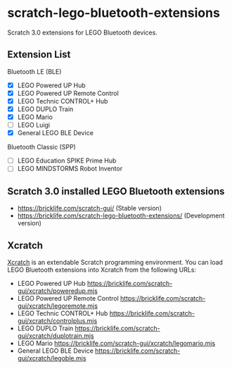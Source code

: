 # scratch-lego-bluetooth-extensions
Scratch 3.0 extensions for LEGO Bluetooth devices.

## Extension List
Bluetooth LE (BLE)
- [x] LEGO Powered UP Hub
- [x] LEGO Powered UP Remote Control
- [x] LEGO Technic CONTROL+ Hub
- [x] LEGO DUPLO Train
- [x] LEGO Mario
- [ ] LEGO Luigi
- [x] General LEGO BLE Device

Bluetooth Classic (SPP)
- [ ] LEGO Education SPIKE Prime Hub
- [ ] LEGO MINDSTORMS Robot Inventor

## Scratch 3.0 installed LEGO Bluetooth extensions
- https://bricklife.com/scratch-gui/ (Stable version)
- https://bricklife.com/scratch-lego-bluetooth-extensions/ (Development version)

## Xcratch
[Xcratch](https://xcratch.github.io) is an extendable Scratch programming environment. You can load LEGO Bluetooth extensions into Xcratch from the following URLs:
- LEGO Powered UP Hub https://bricklife.com/scratch-gui/xcratch/poweredup.mjs
- LEGO Powered UP Remote Control https://bricklife.com/scratch-gui/xcratch/legoremote.mjs
- LEGO Technic CONTROL+ Hub https://bricklife.com/scratch-gui/xcratch/controlplus.mjs
- LEGO DUPLO Train https://bricklife.com/scratch-gui/xcratch/duplotrain.mjs
- LEGO Mario https://bricklife.com/scratch-gui/xcratch/legomario.mjs
- General LEGO BLE Device https://bricklife.com/scratch-gui/xcratch/legoble.mjs
